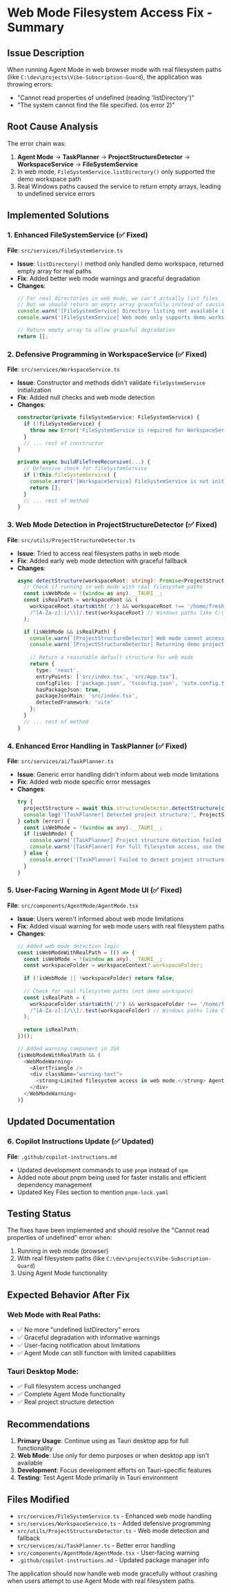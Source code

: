# Web Mode Filesystem Access Fix - Summary

## Issue Description
When running Agent Mode in web browser mode with real filesystem paths (like `C:\dev\projects\Vibe-Subscription-Guard`), the application was throwing errors:
- "Cannot read properties of undefined (reading 'listDirectory')"
- "The system cannot find the file specified. (os error 2)"

## Root Cause Analysis
The error chain was:
1. **Agent Mode** → **TaskPlanner** → **ProjectStructureDetector** → **WorkspaceService** → **FileSystemService**
2. In web mode, `FileSystemService.listDirectory()` only supported the demo workspace path
3. Real Windows paths caused the service to return empty arrays, leading to undefined service errors

## Implemented Solutions

### 1. Enhanced FileSystemService (✅ Fixed)
**File**: `src/services/FileSystemService.ts`
- **Issue**: `listDirectory()` method only handled demo workspace, returned empty array for real paths
- **Fix**: Added better web mode warnings and graceful degradation
- **Changes**:
  ```typescript
  // For real directories in web mode, we can't actually list files
  // But we should return an empty array gracefully instead of causing errors
  console.warn('[FileSystemService] Directory listing not available in web mode for path:', path);
  console.warn('[FileSystemService] Web mode only supports demo workspace. Use Tauri app for real filesystem access.');
  
  // Return empty array to allow graceful degradation
  return [];
  ```

### 2. Defensive Programming in WorkspaceService (✅ Fixed)
**File**: `src/services/WorkspaceService.ts`
- **Issue**: Constructor and methods didn't validate `fileSystemService` initialization
- **Fix**: Added null checks and web mode detection
- **Changes**:
  ```typescript
  constructor(private fileSystemService: FileSystemService) {
    if (!fileSystemService) {
      throw new Error('FileSystemService is required for WorkspaceService');
    }
    // ... rest of constructor
  }

  private async buildFileTreeRecursive(...) {
    // Defensive check for fileSystemService
    if (!this.fileSystemService) {
      console.error('[WorkspaceService] FileSystemService is not initialized');
      return [];
    }
    // ... rest of method
  }
  ```

### 3. Web Mode Detection in ProjectStructureDetector (✅ Fixed)
**File**: `src/utils/ProjectStructureDetector.ts`
- **Issue**: Tried to access real filesystem paths in web mode
- **Fix**: Added early web mode detection with graceful fallback
- **Changes**:
  ```typescript
  async detectStructure(workspaceRoot: string): Promise<ProjectStructure> {
    // Check if running in web mode with real filesystem paths
    const isWebMode = !(window as any).__TAURI__;
    const isRealPath = workspaceRoot && (
      workspaceRoot.startsWith('/') && workspaceRoot !== '/home/freshbruce/deepcode-editor/demo-workspace' ||
      /^[A-Za-z]:[/\\]/.test(workspaceRoot) // Windows paths like C:\ D:\
    );

    if (isWebMode && isRealPath) {
      console.warn(`[ProjectStructureDetector] Web mode cannot access real filesystem path: ${workspaceRoot}`);
      console.warn(`[ProjectStructureDetector] Returning demo project structure. Use Tauri desktop app for real filesystem access.`);
      
      // Return a reasonable default structure for web mode
      return {
        type: 'react',
        entryPoints: ['src/index.tsx', 'src/App.tsx'],
        configFiles: ['package.json', 'tsconfig.json', 'vite.config.ts'],
        hasPackageJson: true,
        packageJsonMain: 'src/index.tsx',
        detectedFramework: 'vite'
      };
    }
    // ... rest of method
  }
  ```

### 4. Enhanced Error Handling in TaskPlanner (✅ Fixed)
**File**: `src/services/ai/TaskPlanner.ts`
- **Issue**: Generic error handling didn't inform about web mode limitations
- **Fix**: Added web mode specific error messages
- **Changes**:
  ```typescript
  try {
    projectStructure = await this.structureDetector.detectStructure(context.workspaceRoot);
    console.log('[TaskPlanner] Detected project structure:', ProjectStructureDetector.formatSummary(projectStructure));
  } catch (error) {
    const isWebMode = !(window as any).__TAURI__;
    if (isWebMode) {
      console.warn('[TaskPlanner] Project structure detection failed in web mode. Using default structure.');
      console.warn('[TaskPlanner] For full filesystem access, use the Tauri desktop application.');
    } else {
      console.error('[TaskPlanner] Failed to detect project structure:', error);
    }
  }
  ```

### 5. User-Facing Warning in Agent Mode UI (✅ Fixed)
**File**: `src/components/AgentMode/AgentMode.tsx`
- **Issue**: Users weren't informed about web mode limitations
- **Fix**: Added visual warning for web mode users with real filesystem paths
- **Changes**:
  ```typescript
  // Added web mode detection logic
  const isWebModeWithRealPath = (() => {
    const isWebMode = !(window as any).__TAURI__;
    const workspaceFolder = workspaceContext?.workspaceFolder;
    
    if (!isWebMode || !workspaceFolder) return false;
    
    // Check for real filesystem paths (not demo workspace)
    const isRealPath = (
      workspaceFolder.startsWith('/') && workspaceFolder !== '/home/freshbruce/deepcode-editor/demo-workspace' ||
      /^[A-Za-z]:[/\\]/.test(workspaceFolder) // Windows paths like C:\ D:\
    );
    
    return isRealPath;
  })();

  // Added warning component in JSX
  {isWebModeWithRealPath && (
    <WebModeWarning>
      <AlertTriangle />
      <div className="warning-text">
        <strong>Limited filesystem access in web mode.</strong> Agent Mode works best with the Tauri desktop app for full project analysis and file operations.
      </div>
    </WebModeWarning>
  )}
  ```

## Updated Documentation

### 6. Copilot Instructions Update (✅ Updated)
**File**: `.github/copilot-instructions.md`
- Updated development commands to use `pnpm` instead of `npm`
- Added note about pnpm being used for faster installs and efficient dependency management
- Updated Key Files section to mention `pnpm-lock.yaml`

## Testing Status

The fixes have been implemented and should resolve the "Cannot read properties of undefined" error when:
1. Running in web mode (browser)
2. With real filesystem paths (like `C:\dev\projects\Vibe-Subscription-Guard`)
3. Using Agent Mode functionality

## Expected Behavior After Fix

### Web Mode with Real Paths:
- ✅ No more "undefined listDirectory" errors
- ✅ Graceful degradation with informative warnings
- ✅ User-facing notification about limitations
- ✅ Agent Mode can still function with limited capabilities

### Tauri Desktop Mode:
- ✅ Full filesystem access unchanged
- ✅ Complete Agent Mode functionality
- ✅ Real project structure detection

## Recommendations

1. **Primary Usage**: Continue using as Tauri desktop app for full functionality
2. **Web Mode**: Use only for demo purposes or when desktop app isn't available
3. **Development**: Focus development efforts on Tauri-specific features
4. **Testing**: Test Agent Mode primarily in Tauri environment

## Files Modified
- `src/services/FileSystemService.ts` - Enhanced web mode handling
- `src/services/WorkspaceService.ts` - Added defensive programming
- `src/utils/ProjectStructureDetector.ts` - Web mode detection and fallback
- `src/services/ai/TaskPlanner.ts` - Better error handling
- `src/components/AgentMode/AgentMode.tsx` - User-facing warning
- `.github/copilot-instructions.md` - Updated package manager info

The application should now handle web mode gracefully without crashing when users attempt to use Agent Mode with real filesystem paths.